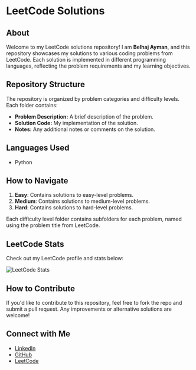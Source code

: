 # LeetCode Solutions

## About

Welcome to my LeetCode solutions repository! I am **Belhaj Ayman**, and this repository showcases my solutions to various coding problems from LeetCode. Each solution is implemented in different programming languages, reflecting the problem requirements and my learning objectives.

## Repository Structure

The repository is organized by problem categories and difficulty levels. Each folder contains:

- **Problem Description:** A brief description of the problem.
- **Solution Code:** My implementation of the solution.
- **Notes:** Any additional notes or comments on the solution.

## Languages Used

- Python

## How to Navigate

1. **Easy**: Contains solutions to easy-level problems.
2. **Medium**: Contains solutions to medium-level problems.
3. **Hard**: Contains solutions to hard-level problems.

Each difficulty level folder contains subfolders for each problem, named using the problem title from LeetCode.

## LeetCode Stats

Check out my LeetCode profile and stats below:

![LeetCode Stats](https://leetcard.jacoblin.cool/Ayman_JS5?theme=dark&font=Literata&ext=contest)

## How to Contribute

If you'd like to contribute to this repository, feel free to fork the repo and submit a pull request. Any improvements or alternative solutions are welcome!

## Connect with Me

- [LinkedIn](https://www.linkedin.com/in/ayman-belhaj-23b949211/)
- [GitHub](https://github.com/ayman1902)
- [LeetCode](https://leetcode.com/u/Ayman_JS5/)
